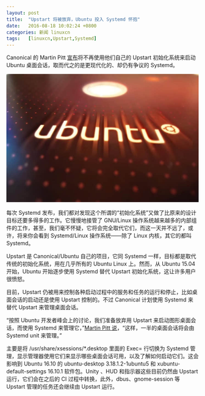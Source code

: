 ```yaml
---
layout: post
title:	"Upstart 将被放弃，Ubuntu 投入 Systemd 怀抱"
date:	2016-08-18 10:02:24 +0800 
categories:	新闻 linuxcn 
tags:	[linuxcn,Upstart,Systemd]
---
```



Canonical 的 Martin Pitt [宣布](https://lists.ubuntu.com/archives/ubuntu-devel/2016-July/039465.html)将不再使用他们自己的 Upstart 初始化系统来启动 Ubuntu 桌面会话，取而代之的是更现代化的、却仍有争议的 Systemd。


![](/Asserts/Images/album/201608/18/100225pazdn5aka9a5nddp.jpg)


每次 Systemd 发布，我们都对发现这个所谓的“初始化系统”又做了比原来的设计目标还要多得多的工作。它慢慢地接管了 GNU/Linux 操作系统越来越多的内部组件的工作，甚至，我们毫不怀疑，它将会完全取代它们，而这一天并不远了，或许，将来你会看到 Systemd/Linux 操作系统——除了 Linux 内核，其它的都叫 Systemd。


Upstart 是 Canonical/Ubuntu 自己的项目，它同 Systemd 一样，目标都是取代传统的初始化系统，用在几乎所有的 Ubuntu Linux 上。然而，从 Ubuntu 15.04 开始，Ubuntu 开始逐步使用 Systemd 替代 Upstart 初始化系统，这让许多用户很愤怒。


目前，Upstart 仍被用来控制各种启动过程中的服务和任务的运行和停止，比如桌面会话的启动还是使用 Upstart 控制的。不过 Canonical 计划使用 Systemd 来替代 Upstart 来管理桌面会话。


“按照 Ubuntu 开发者峰会上的讨论，我们准备放弃用 Upstart 来启动图形桌面会话，而使用 Systemd 来管理它，”[Martin Pitt 说](https://lists.ubuntu.com/archives/ubuntu-devel/2016-July/039465.html)，“这样，一半的桌面会话将会由 Systemd unit 来管理。”


主要是将 /usr/share/xsessions/\*.desktop 里面的 Exec= 行切换为 Systemd 管理，显示管理器使用它们来显示哪些桌面会话可用，以及了解如何启动它们。这会影响到 Ubuntu 16.10 的 ubuntu-desktop 3.18.1.2-1ubuntu5 和 xubuntu-default-settings 16.10.1 软件包。Unity 、HUD 和指示器这些目前仍然由 Upstart 运行，它们会在之后的 CI 过程中转换，此外，dbus、gnome-session 等 Upstart 管理的任务还会继续由 Upstart 运行。
